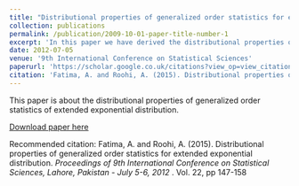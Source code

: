 ```yaml
---
title: "Distributional properties of generalized order statistics for extended exponential distribution"
collection: publications
permalink: /publication/2009-10-01-paper-title-number-1
excerpt: 'In this paper we have derived the distributional properties of generalized order statistics of extended exponential distribution.'
date: 2012-07-05
venue: '9th International Conference on Statistical Sciences'
paperurl: 'https://scholar.google.co.uk/citations?view_op=view_citation&hl=en&user=hLj_GRgAAAAJ&citation_for_view=hLj_GRgAAAAJ:u-x6o8ySG0sC'
citation: 'Fatima, A. and Roohi, A. (2015). Distributional properties of generalized order statistics for extended exponential distribution. <i> Proceedings of 9th International Conference on Statistical Sciences, Lahore, Pakistan - July 5-6, 2012 </i>. Vol. 22, pp 147-158'
---
```

This paper is about the distributional properties of generalized order statistics of extended exponential distribution.

[Download paper here](https://scholar.google.co.uk/citations?view_op=view_citation&hl=en&user=hLj_GRgAAAAJ&citation_for_view=hLj_GRgAAAAJ:u-x6o8ySG0sC)

Recommended citation: Fatima, A. and Roohi, A. (2015). Distributional properties of generalized order statistics for extended exponential distribution. <i> Proceedings of 9th International Conference on Statistical Sciences, Lahore, Pakistan - July 5-6, 2012 </i>. Vol. 22, pp 147-158

